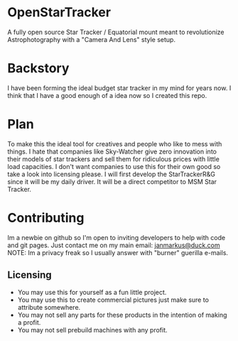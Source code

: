 # OpenStarTracker
A fully open source Star Tracker / Equatorial mount meant to revolutionize Astrophotography with a "Camera And Lens" style setup. 

# Backstory
I have been forming the ideal budget star tracker in my mind for years now. I think that I have a good enough of a idea now so I created this repo.

# Plan
To make this the ideal tool for creatives and people who like to mess with things. I hate that companies like Sky-Watcher give zero innovation into their models of star trackers and sell them for ridiculous prices with little load capacities. I don't want companies to use this for their own good so take a look into licensing please. I will first develop the StarTrackerR&G since it will be my daily driver. It will be a direct competitor to MSM Star Tracker.

# Contributing
Im a newbie on github so I'm open to inviting developers to help with code and git pages. Just contact me on my main email: janmarkus@duck.com NOTE: Im a privacy freak so I usually answer with "burner" guerilla e-mails.

## Licensing
- You may use this for yourself as a fun little project.
- You may use this to create commercial pictures just make sure to attribute somewhere.
- You may not sell any parts for these products in the intention of making a profit.
- You may not sell prebuild machines with any profit.
